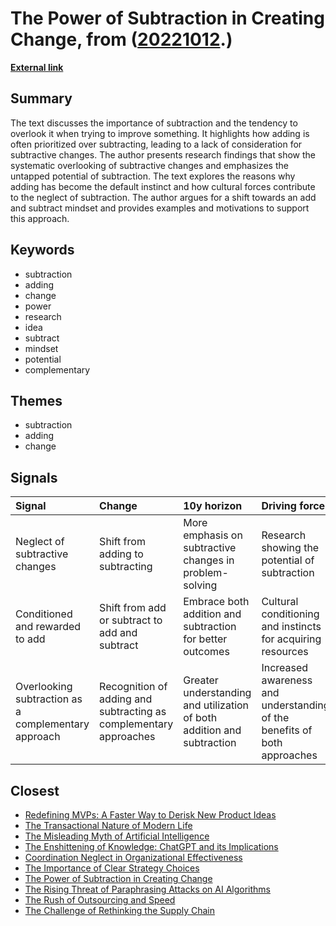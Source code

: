 # __The Power of Subtraction in Creating Change__, from ([20221012](https://kghosh.substack.com/p/20221012).)

__[External link](https://future.com/the-untapped-potential-of-subtraction/?utm_source=substack&utm_medium=email)__



## Summary

The text discusses the importance of subtraction and the tendency to overlook it when trying to improve something. It highlights how adding is often prioritized over subtracting, leading to a lack of consideration for subtractive changes. The author presents research findings that show the systematic overlooking of subtractive changes and emphasizes the untapped potential of subtraction. The text explores the reasons why adding has become the default instinct and how cultural forces contribute to the neglect of subtraction. The author argues for a shift towards an add and subtract mindset and provides examples and motivations to support this approach.

## Keywords

* subtraction
* adding
* change
* power
* research
* idea
* subtract
* mindset
* potential
* complementary

## Themes

* subtraction
* adding
* change

## Signals

| Signal                                              | Change                                                            | 10y horizon                                                            | Driving force                                                            |
|:----------------------------------------------------|:------------------------------------------------------------------|:-----------------------------------------------------------------------|:-------------------------------------------------------------------------|
| Neglect of subtractive changes                      | Shift from adding to subtracting                                  | More emphasis on subtractive changes in problem-solving                | Research showing the potential of subtraction                            |
| Conditioned and rewarded to add                     | Shift from add or subtract to add and subtract                    | Embrace both addition and subtraction for better outcomes              | Cultural conditioning and instincts for acquiring resources              |
| Overlooking subtraction as a complementary approach | Recognition of adding and subtracting as complementary approaches | Greater understanding and utilization of both addition and subtraction | Increased awareness and understanding of the benefits of both approaches |

## Closest

* [Redefining MVPs: A Faster Way to Derisk New Product Ideas](5f1854892dfd2f3bd837d7e5db7369ee)
* [The Transactional Nature of Modern Life](a5c0ba498382a4edc0f2bf0d9653ad16)
* [The Misleading Myth of Artificial Intelligence](15c812523685076326204f061bf025cd)
* [The Enshittening of Knowledge: ChatGPT and its Implications](182bea68661560af4b5ef5728107212b)
* [Coordination Neglect in Organizational Effectiveness](abedf8019b0bc967f5f72e6cbd964f57)
* [The Importance of Clear Strategy Choices](b393d3164c1634957a3bc8e2ae733b41)
* [The Power of Subtraction in Creating Change](954add221b754bf78bfb38199d5eb868)
* [The Rising Threat of Paraphrasing Attacks on AI Algorithms](e1fbb09ec5e66a8a6d4eff2126eefb40)
* [The Rush of Outsourcing and Speed](99862957fcec17ca02dd7fceb346b4df)
* [The Challenge of Rethinking the Supply Chain](fa27e27bdec01712d582ab0f61c95bac)